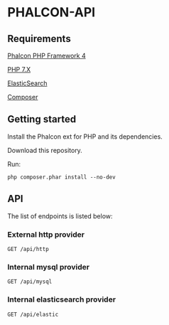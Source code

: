 
# PHALCON-API

## Requirements

[Phalcon PHP Framework 4](https://phalcon.io/en-us/download/linux)

[PHP 7.X](https://www.php.net/downloads.php)

[ElasticSearch](https://www.elastic.co)

[Composer](https://getcomposer.org/)

## Getting started

Install the Phalcon ext for PHP and its dependencies.

Download this repository.

Run:

    php composer.phar install --no-dev

## API

The list of endpoints is listed below:

### External http provider

`GET /api/http`

### Internal mysql provider

`GET /api/mysql`

### Internal elasticsearch provider

`GET /api/elastic`
